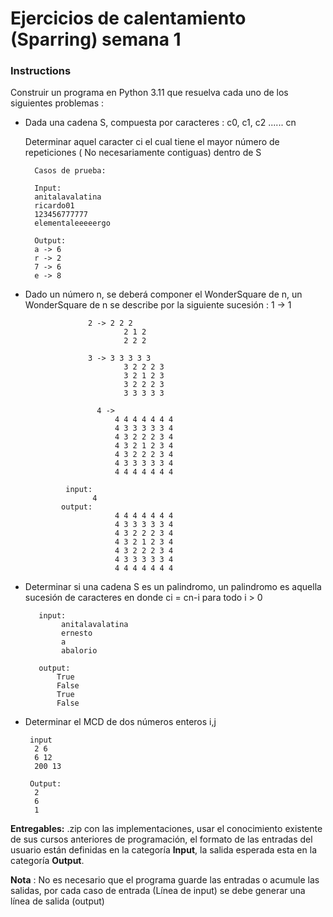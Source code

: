 # Ejercicios de calentamiento (Sparring) semana 1

### Instructions
Construir un programa en Python 3.11 que resuelva cada uno de los siguientes problemas : 
- Dada una cadena S, compuesta por caracteres :
                  c0, c1, c2 ...... cn
    
    
    Determinar aquel caracter ci el cual tiene el mayor número de repeticiones ( No necesariamente contiguas) dentro de S

        Casos de prueba: 
      
        Input:
        anitalavalatina
        ricardo01
        123456777777
        elementaleeeeergo
       
        Output: 
        a -> 6
        r -> 2
        7 -> 6
        e -> 8

- Dado un número n, se deberá componer el WonderSquare de n, un WonderSquare de n se describe por la siguiente sucesión : 
                    1 -> 1

                    2 -> 2 2 2
                            2 1 2
                            2 2 2

                    3 -> 3 3 3 3 3 
                            3 2 2 2 3
                            3 2 1 2 3 
                            3 2 2 2 3
                            3 3 3 3 3

                      4 -> 
                          4 4 4 4 4 4 4
                          4 3 3 3 3 3 4
                          4 3 2 2 2 3 4
                          4 3 2 1 2 3 4
                          4 3 2 2 2 3 4
                          4 3 3 3 3 3 4
                          4 4 4 4 4 4 4
                
               input: 
                     4
              output: 
                          4 4 4 4 4 4 4
                          4 3 3 3 3 3 4
                          4 3 2 2 2 3 4
                          4 3 2 1 2 3 4
                          4 3 2 2 2 3 4
                          4 3 3 3 3 3 4
                          4 4 4 4 4 4 4

- Determinar si una cadena S es un palindromo, un palindromo es aquella sucesión de caracteres en donde ci = cn-i para todo i > 0

         input: 
              anitalavalatina
              ernesto
              a
              abalorio 
         
         output: 
             True
             False
             True
             False
- Determinar el MCD de dos números enteros i,j

       input
        2 6
        6 12
        200 13
       
       Output: 
        2
        6
        1

**Entregables:** .zip con las implementaciones, usar el conocimiento existente de sus cursos anteriores de programación, el formato de las entradas del usuario están definidas en la categoría **Input**, la salida esperada esta en la categoría **Output**. 

**Nota** : No es necesario que el programa guarde las entradas o acumule las salidas, por cada caso de entrada (Línea de input) se debe generar una línea de salida (output)